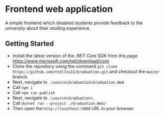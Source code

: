 # Frontend web application

A simple frontend which disabled students provide feedback to the university about their studing experience.

## Getting Started

- Install the latest version of the .NET Core SDK from this page <https://www.microsoft.com/net/download/core>
- Clone the repository using the command `git clone https://github.com/ntellos13/Graduation.git` and checkout the `master` branch.
- Next, navigate to `.\source\Graduation\Graduation.Web`
- Call `npm i`
- Call `npm run publish`
- Next, navigate to `.\source\Graduation\`.
- Call `dotnet run --project ./Graduation.Web/`
- Then open the `http://localhost:5000` URL in your browser.